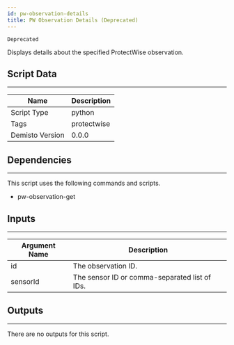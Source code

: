 ```yaml
---
id: pw-observation-details
title: PW Observation Details (Deprecated)
---
```


`Deprecated`

Displays details about the specified ProtectWise observation.

## Script Data
---

| **Name** | **Description** |
| --- | --- |
| Script Type | python |
| Tags | protectwise |
| Demisto Version | 0.0.0 |

## Dependencies
---
This script uses the following commands and scripts.
* pw-observation-get

## Inputs
---

| **Argument Name** | **Description** |
| --- | --- |
| id |The observation ID. |
| sensorId | The sensor ID or comma-separated list of IDs. |

## Outputs
---
There are no outputs for this script.
